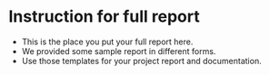 # Instruction for full report
- This is the place you put your full report here.
- We provided some sample report in different forms.
- Use those templates for your project report and documentation.
